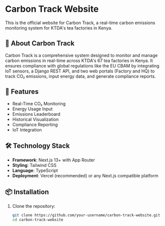 # Carbon Track Website

This is the official website for Carbon Track, a real-time carbon emissions monitoring system for KTDA's tea factories in Kenya.

## 🌱 About Carbon Track

Carbon Track is a comprehensive system designed to monitor and manage carbon emissions in real-time across KTDA's 67 tea factories in Kenya. It ensures compliance with global regulations like the EU CBAM by integrating IoT sensors, a Django REST API, and two web portals (Factory and HQ) to track CO₂ emissions, input energy data, and generate compliance reports.

## 🚀 Features

- Real-Time CO₂ Monitoring
- Energy Usage Input
- Emissions Leaderboard
- Historical Visualization
- Compliance Reporting
- IoT Integration

## 🛠️ Technology Stack

- **Framework**: Next.js 13+ with App Router
- **Styling**: Tailwind CSS
- **Language**: TypeScript
- **Deployment**: Vercel (recommended) or any Next.js compatible platform

## 📦 Installation

1. Clone the repository:
   ```bash
   git clone https://github.com/your-username/carbon-track-website.git
   cd carbon-track-website